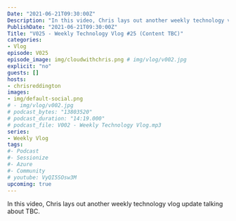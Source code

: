 ```yaml
---
Date: "2021-06-21T09:30:00Z"
Description: "In this video, Chris lays out another weekly technology vlog update talking about TBC"
PublishDate: "2021-06-21T09:30:00Z"
Title: "V025 - Weekly Technology Vlog #25 (Content TBC)"
categories:
- Vlog
episode: V025
episode_image: img/cloudwithchris.png # img/vlog/v002.jpg
explicit: "no"
guests: []
hosts:
- chrisreddington
images:
- img/default-social.png
# - img/vlog/v002.jpg
# podcast_bytes: "13803520"
# podcast_duration: "14:19.000"
# podcast_file: V002 - Weekly Technology Vlog.mp3
series:
- Weekly Vlog
tags:
#- Podcast
#- Sessionize
#- Azure
#- Community
# youtube: VyQI5SOsw3M
upcoming: true
---
```

In this video, Chris lays out another weekly technology vlog update talking about TBC.